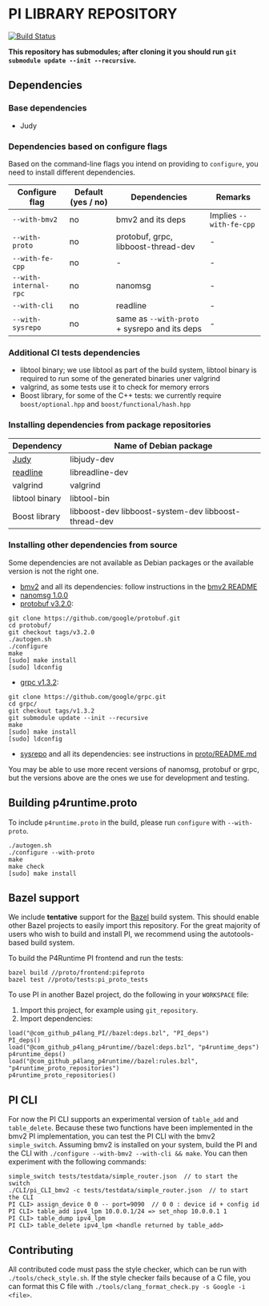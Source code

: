 # PI LIBRARY REPOSITORY

[![Build Status](https://travis-ci.org/p4lang/PI.svg?branch=master)](https://travis-ci.org/p4lang/PI)

**This repository has submodules; after cloning it you should run `git submodule
  update --init --recursive`.**

## Dependencies

### Base dependencies

- Judy

### Dependencies based on configure flags

Based on the command-line flags you intend on providing to `configure`, you need
to install different dependencies.

| Configure flag        | Default (yes / no) | Dependencies | Remarks |
| --------------------- | --- | --- | --- |
| `--with-bmv2`         | no  | bmv2 and its deps | Implies `--with-fe-cpp` |
| `--with-proto`        | no  | protobuf, grpc, libboost-thread-dev | - |
| `--with-fe-cpp`       | no  | - | - |
| `--with-internal-rpc` | no  | nanomsg | - |
| `--with-cli`          | no  | readline | - |
| `--with-sysrepo`      | no  | same as `--with-proto` + sysrepo and its deps| - |

### Additional CI tests dependencies

- libtool binary; we use libtool as part of the build system, libtool binary is
  required to run some of the generated binaries uner valgrind
- valgrind, as some tests use it to check for memory errors
- Boost library, for some of the C++ tests: we currently require
  `boost/optional.hpp` and `boost/functional/hash.hpp`

### Installing dependencies from package repositories

| Dependency | Name of Debian package |
| ---------- | ---------------------- |
| [Judy](http://judy.sourceforge.net/) | libjudy-dev |
| [readline](https://tiswww.case.edu/php/chet/readline/rltop.html) | libreadline-dev |
| valgrind | valgrind |
| libtool binary | libtool-bin |
| Boost library | libboost-dev libboost-system-dev libboost-thread-dev |

### Installing other dependencies from source

Some dependencies are not available as Debian packages or the available version
is not the right one.

- [bmv2](https://github.com/p4lang/behavioral-model) and all its dependencies:
  follow instructions in the [bmv2
  README](https://github.com/p4lang/behavioral-model/blob/master/README.md)
- [nanomsg 1.0.0](https://github.com/nanomsg/nanomsg/releases/tag/1.0.0)
- [protobuf v3.2.0](https://github.com/google/protobuf/releases/tag/v3.2.0):
```
git clone https://github.com/google/protobuf.git
cd protobuf/
git checkout tags/v3.2.0
./autogen.sh
./configure
make
[sudo] make install
[sudo] ldconfig
```
- [grpc v1.3.2](https://github.com/grpc/grpc/releases/tag/v1.3.2):
```
git clone https://github.com/google/grpc.git
cd grpc/
git checkout tags/v1.3.2
git submodule update --init --recursive
make
[sudo] make install
[sudo] ldconfig
```
- [sysrepo](https://github.com/sysrepo/sysrepo) and all its dependencies: see
  instructions in [proto/README.md](proto/README.md)

You may be able to use more recent versions of nanomsg, protobuf or grpc, but
the versions above are the ones we use for development and testing.

## Building p4runtime.proto

To include `p4runtime.proto` in the build, please run `configure` with
`--with-proto`.

```
./autogen.sh
./configure --with-proto
make
make check
[sudo] make install
```

## Bazel support

We include **tentative** support for the [Bazel](https://bazel.build/) build
system. This should enable other Bazel projects to easily import this
repository. For the great majority of users who wish to build and install PI, we
recommend using the autotools-based build system.

To build the P4Runtime PI frontend and run the tests:
```
bazel build //proto/frontend:pifeproto
bazel test //proto/tests:pi_proto_tests
```

To use PI in another Bazel project, do the following in your `WORKSPACE` file:
1. Import this project, for example using `git_repository`.
2. Import dependencies:
```
load("@com_github_p4lang_PI//bazel:deps.bzl", "PI_deps")
PI_deps()
load("@com_github_p4lang_p4runtime//bazel:deps.bzl", "p4runtime_deps")
p4runtime_deps()
load("@com_github_p4lang_p4runtime//bazel:rules.bzl", "p4runtime_proto_repositories")
p4runtime_proto_repositories()
```

## PI CLI

For now the PI CLI supports an experimental version of `table_add` and
`table_delete`. Because these two functions have been implemented in the bmv2 PI
implementation, you can test the PI CLI with the bmv2 `simple_switch`. Assuming
bmv2 is installed on your system, build the PI and the CLI with `./configure
--with-bmv2 --with-cli && make`. You can then experiment with the following
commands:

    simple_switch tests/testdata/simple_router.json  // to start the switch
    ./CLI/pi_CLI_bmv2 -c tests/testdata/simple_router.json  // to start the CLI
    PI CLI> assign_device 0 0 -- port=9090  // 0 0 : device id + config id
    PI CLI> table_add ipv4_lpm 10.0.0.1/24 => set_nhop 10.0.0.1 1
    PI CLI> table_dump ipv4_lpm
    PI CLI> table_delete ipv4_lpm <handle returned by table_add>

## Contributing

All contributed code must pass the style checker, which can be run with
`./tools/check_style.sh`. If the style checker fails because of a C file, you
can format this C file with `./tools/clang_format_check.py -s Google -i <file>`.
